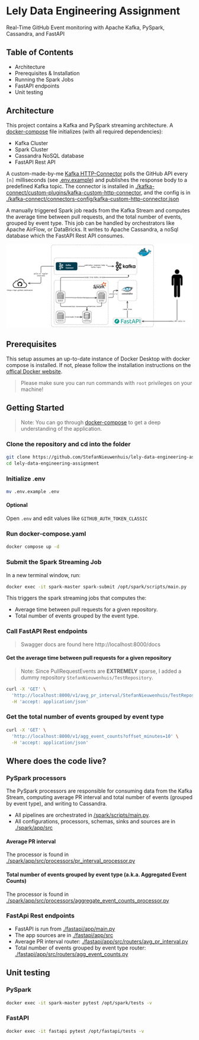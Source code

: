 # Lely Data Engineering Assignment

Real-Time GitHub Event monitoring with Apache Kafka, PySpark, Cassandra, and FastAPI


## Table of Contents

- Architecture
- Prerequisites & Installation
- Running the Spark Jobs
- FastAPI endpoints
- Unit testing


## Architecture

This project contains a Kafka and PySpark streaming architecture. A [docker-compose](./docker-compose.yaml) file initializes (with all required dependencies):
- Kafka Cluster
- Spark Cluster
- Cassandra NoSQL database
- FastAPI Rest API

A custom-made-by-me [Kafka HTTP-Connector](https://github.com/StefanNieuwenhuis/kafka-custom-http-connector) polls the GitHub API every `[n]` milliseconds (see [.env.example](./.env.example)) and publishes the response body to a predefined Kafka topic. The connector is installed in [./kafka-connect/custom-plugins/kafka-custom-http-connector](https://github.com/StefanNieuwenhuis/lely-data-engineering-assignment/tree/c959ea1c208118b5416335c8c06ee6206f5b9d72/kafka-connect/custom-plugins/kafka-custom-http-connector), and the config is in [./kafka-connect/connectors-config/kafka-custom-http-connector.json](https://github.com/StefanNieuwenhuis/lely-data-engineering-assignment/blob/c959ea1c208118b5416335c8c06ee6206f5b9d72/kafka-connect/connectors-config/kafka-custom-http-connector.json)

A manually triggered Spark job reads from the Kafka Stream and computes the average time between pull requests, and the total number of events, grouped by event type. This job can be handled by orchestrators like Apache AirFlow, or DataBricks. It writes to Apache Cassandra, a noSql database which the FastAPI Rest API consumes.

![GitHub Event Stream Processor Architecture Diagram](./assets/ArchitectureDiagram.png)


## Prerequisites

This setup assumes an up-to-date instance of Docker Desktop with docker compose is installed. If not, please follow the installation instructions on the [offical Docker website](https://docs.docker.com/get-started/get-docker/).

> Please make sure you can run commands with `root` privileges on your machine!

## Getting Started

> Note: You can go through [docker-compose](./docker-compose.yaml) to get a deep understanding of the application.

### Clone the repository and cd into the folder

```bash
git clone https://github.com/StefanNieuwenhuis/lely-data-engineering-assignment.git
cd lely-data-engineering-assignment
```

### Initialize .env

```bash
mv .env.example .env
```

#### Optional
Open `.env` and edit values like `GITHUB_AUTH_TOKEN_CLASSIC`

### Run docker-compose.yaml

```bash
docker compose up -d
```

### Submit the Spark Streaming Job

In a new terminal window, run:

```bash
docker exec -it spark-master spark-submit /opt/spark/scripts/main.py
```

This triggers the spark streaming jobs that computes the:

- Average time between pull requests for a given repository.
- Total number of events grouped by the event type.

### Call FastAPI Rest endpoints

> Swagger docs are found here http://localhost:8000/docs

#### Get the average time between pull requests for a given repository

> Note: Since PullRequestEvents are **EXTREMELY** sparse, I added a dummy repository `StefanNieuwenhuis/TestRepository`.

```bash
curl -X 'GET' \
  'http://localhost:8000/v1/avg_pr_interval/StefanNieuwenhuis/TestRepository' \
  -H 'accept: application/json'
```

### Get the total number of events grouped by event type

```bash
curl -X 'GET' \
  'http://localhost:8000/v1/agg_event_counts?offset_minutes=10' \
  -H 'accept: application/json'
```

## Where does the code live?

### PySpark processors

The PySpark processors are responsible for consuming data from the Kafka Stream, computing average PR interval and total number of events (grouped by event type), and writing to Cassandra.

- All pipelines are orchestrated in [/spark/scripts/main.py](https://github.com/StefanNieuwenhuis/lely-data-engineering-assignment/blob/c959ea1c208118b5416335c8c06ee6206f5b9d72/spark/scripts/main.py).
- All configurations, processors, schemas, sinks and sources are in [./spark/app/src](https://github.com/StefanNieuwenhuis/lely-data-engineering-assignment/tree/c959ea1c208118b5416335c8c06ee6206f5b9d72/spark/app/src)

#### Average PR interval

The processor is found in [./spark/app/src/processors/pr_interval_processor.py](https://github.com/StefanNieuwenhuis/lely-data-engineering-assignment/blob/c959ea1c208118b5416335c8c06ee6206f5b9d72/spark/app/src/processors/pr_interval_processor.py)


#### Total number of events grouped by event type (a.k.a. Aggregated Event Counts)

The processor is found in [./spark/app/src/processors/aggregate_event_counts_processor.py](https://github.com/StefanNieuwenhuis/lely-data-engineering-assignment/blob/c959ea1c208118b5416335c8c06ee6206f5b9d72/spark/app/src/processors/aggregate_event_counts_processor.py)

### FastApi Rest endpoints

- FastAPI is run from [./fastapi/app/main.py](https://github.com/StefanNieuwenhuis/lely-data-engineering-assignment/blob/c959ea1c208118b5416335c8c06ee6206f5b9d72/fastapi/app/main.py)
- The app sources are in [./fastapi/app/src](https://github.com/StefanNieuwenhuis/lely-data-engineering-assignment/tree/c959ea1c208118b5416335c8c06ee6206f5b9d72/fastapi/app/src)
- Average PR interval router: [./fastapi/app/src/routers/avg_pr_interval.py](https://github.com/StefanNieuwenhuis/lely-data-engineering-assignment/blob/c959ea1c208118b5416335c8c06ee6206f5b9d72/fastapi/app/src/routers/avg_pr_interval.py)
- Total number of events grouped by event type router: [./fastapi/app/src/routers/agg_event_counts.py](https://github.com/StefanNieuwenhuis/lely-data-engineering-assignment/blob/c959ea1c208118b5416335c8c06ee6206f5b9d72/fastapi/app/src/routers/agg_event_counts.py)

## Unit testing

### PySpark

```bash
docker exec -it spark-master pytest /opt/spark/tests -v
```

### FastAPI

```bash
docker exec -it fastapi pytest /opt/fastapi/tests -v
```
